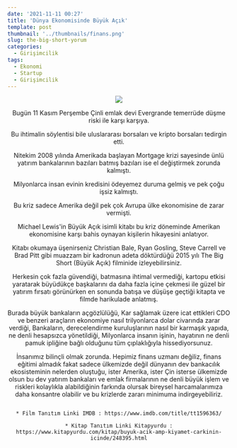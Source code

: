 ```yaml
---
date: '2021-11-11 00:27'
title: 'Dünya Ekonomisinde Büyük Açık'
template: post
thumbnail: '../thumbnails/finans.png'
slug: the-big-short-yorum
categories:
  - Girişimcilik
tags:
  - Ekonomi
  - Startup
  - Girişimcilik
---
```

<center>


<img src='https://m.media-amazon.com/images/M/MV5BNDc4MThhN2EtZjMzNC00ZDJmLThiZTgtNThlY2UxZWMzNjdkXkEyXkFqcGdeQXVyNDk3NzU2MTQ@._V1_FMjpg_UX1000_.jpg' style='max-height:300px; width:auto' />
  
 

Bugün 11 Kasım Perşembe Çinli emlak devi Evergrande temerrüde düşme riski ile karşı karşıya.

Bu ihtimalin söylentisi bile uluslararası borsaları ve kripto borsaları tedirgin etti.

Nitekim 2008 yılında Amerikada başlayan Mortgage krizi sayesinde ünlü yatırım bankalarının bazıları batmış bazıları ise el değiştirmek zorunda kalmıştı.

Milyonlarca insan evinin kredisini ödeyemez duruma gelmiş ve pek çoğu işsiz kalmıştı.

Bu kriz sadece Amerika değil pek çok Avrupa ülke ekonomisine de zarar vermişti.
  
Michael Lewis'in Büyük Açık isimli kitabı bu kriz döneminde Amerikan ekonomisine karşı bahis oynayan kişilerin hikayesini anlatıyor.

Kitabı okumaya üşenirseniz Christian Bale, Ryan Gosling, Steve Carrell ve Brad Pitt gibi muazzam bir kadronun adeta döktürdüğü 
2015 yılı The Big Short (Büyük Açık) filminide izleyebilirsiniz.

Herkesin çok fazla güvendiği, batmasına ihtimal vermediği, kartopu etkisi yaratarak büyüdükçe başkalarını da daha fazla içine çekmesi ile 
güzel bir yatırım fırsatı görünürken en sonunda batışa ve düşüşe geçtiği kitapta ve filmde harikulade anlatmış. 

Burada büyük bankaların açgözlülüğü,
Kar sağlamak üzere icat ettikleri CDO ve benzeri araçların ekonomiye nasıl trilyonlarca dolar civarında zarar verdiği,
Bankaların, derecelendirme kuruluşlarının nasıl bir karmaşık yapıda, ne denli hesapsızca yönetildiği,
Milyonlarca insanın işinin, hayatının ne denli pamuk ipliğine bağlı olduğunu tüm çıplaklığıyla hissediyorsunuz.
 
İnsanımız bilinçli olmak zorunda. Hepimiz finans uzmanı değiliz, finans eğitimi almadık fakat sadece ülkemizde değil dünyanın dev bankacılık
ekosisteminin nelerden oluştuğu, ister Amerika, ister Çin isterse ülkemizde olsun bu dev yatırım bankaları ve emlak firmalarının ne denli büyük
işlem ve riskleri kolaylıkla alabildiğinin farkında olursak bireysel harcamalarımıza daha konsantre olabilir ve bu krizlerde zararı minimuma indirgeyebiliriz.

  
```

* Film Tanıtım Linki IMDB : https://www.imdb.com/title/tt1596363/
  
* Kitap Tanıtım Linki Kitapyurdu : https://www.kitapyurdu.com/kitap/buyuk-acik-amp-kiyamet-carkinin-icinde/248395.html
  

```  



</center>
